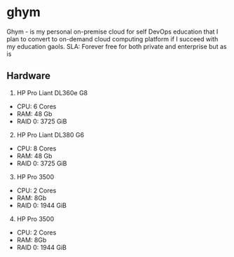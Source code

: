 # ghym
Ghym - is my personal on-premise cloud for self DevOps education that I plan to convert to on-demand cloud computing platform if I succeed with my education gaols. SLA: Forever free for both private and enterprise but as is

## Hardware
1. HP Pro Liant DL360e G8
 - CPU: 6 Cores
 - RAM: 48 Gb
 - RAID 0: 3725 GiB
2. HP Pro Liant DL380 G6
 - CPU: 8 Cores
 - RAM: 48 Gb
 - RAID 0: 3725 GiB
3. HP Pro 3500
 - CPU: 2 Cores
 - RAM: 8Gb
 - RAID 0: 1944 GiB
4. HP Pro 3500
 - CPU: 2 Cores
 - RAM: 8Gb
 - RAID 0: 1944 GiB
